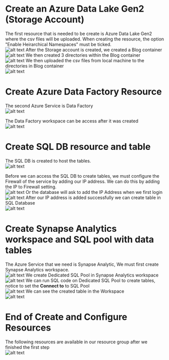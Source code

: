# Create an Azure Data Lake Gen2 (Storage Account)
The first resource that is needed to be create is Azure Data Lake Gen2 where the csv files will be uploaded. When creating the resource, the option "Enable Heirarchical Namespaces" must be ticked. </br>
![alt text](https://github.com/NgoDuyVu1993/Data_Engineer_Ass5_Data_Pipeline/blob/main/Create%20Azure%20Resources/image/Creating%20Azure%20Data%20Lake%20Gen2%20with%20Heirarchical%20Namespaces.jpg)
After the Storage account is created, we created a Blog container </br>
![alt text](https://github.com/NgoDuyVu1993/Data_Engineer_Ass5_Data_Pipeline/blob/main/Create%20Azure%20Resources/image/Create%20Blog%20Container%20within%20Data%20Lake%20Gen2.jpg)
We then created 3 directories within the Blog container </br>
![alt text](https://github.com/NgoDuyVu1993/Data_Engineer_Ass5_Data_Pipeline/blob/main/Create%20Azure%20Resources/image/Create%20Directory%20within%20Blog%20Container.jpg)
We then uploaded the csv files from local machine to the directories in Blog container </br>
![alt text](https://github.com/NgoDuyVu1993/Data_Engineer_Ass5_Data_Pipeline/blob/main/Create%20Azure%20Resources/image/Upload%20Files%20to%20Directories.jpg)

# Create Azure Data Factory Resource
The second Azure Service is Data Factory </br>
![alt text](https://github.com/NgoDuyVu1993/Data_Engineer_Ass5_Data_Pipeline/blob/main/Create%20Azure%20Resources/image/Create%20Data%20Factory.jpg)

The Data Factory workspace can be access after it was created </br>
![alt text](https://github.com/NgoDuyVu1993/Data_Engineer_Ass5_Data_Pipeline/blob/main/Create%20Azure%20Resources/image/Access%20Data%20Factory.jpg)

# Create SQL DB resource and table
The SQL DB is created to host the tables. </br> 
![alt text](https://github.com/NgoDuyVu1993/Data_Engineer_Ass5_Data_Pipeline/blob/main/Create%20Azure%20Resources/image/Create%20SQL%20Database.jpg)

Before we can access the SQL DB to create tables, we must configure the Firewall of the service by adding our IP address. We can do this by adding the IP to Firewall setting.</br>
![alt text](https://github.com/NgoDuyVu1993/Data_Engineer_Ass5_Data_Pipeline/blob/main/Create%20Azure%20Resources/image/Setup%20IP%20address%20for%20SQL%20DB%20firewall.jpg)
Or the database will ask to add the IP Address when we first login </br>
![alt text](https://github.com/NgoDuyVu1993/Data_Engineer_Ass5_Data_Pipeline/blob/main/Create%20Azure%20Resources/image/Add%20IP%20address%20when%20Login%20to%20SQL%20Database.jpg)
After our IP address is added successfully we can create table in SQL Database </br>
![alt text](https://github.com/NgoDuyVu1993/Data_Engineer_Ass5_Data_Pipeline/blob/main/Create%20Azure%20Resources/image/Create%20table%20within%20Azure%20Query%20Editor.jpg)

# Create Synapse Analytics workspace and SQL pool with data tables
The Azure Service that we need is Synapse Analytic, We must first create Synapse Analytics workspace. </br>
![alt text](https://github.com/NgoDuyVu1993/Data_Engineer_Ass5_Data_Pipeline/blob/main/Create%20Azure%20Resources/image/Create%20Synapse%20Workspace.jpg)
We create Dedicated SQL Pool in Synapse Analytics workspace </br>
![alt text](https://github.com/NgoDuyVu1993/Data_Engineer_Ass5_Data_Pipeline/blob/main/Create%20Azure%20Resources/image/Create%20SQL%20Dedicated%20Pool.jpg)
We can run SQL code on Dedicated SQL Pool to create tables, notice to set the **Connect to** to SQL Pool </br>
![alt text](https://github.com/NgoDuyVu1993/Data_Engineer_Ass5_Data_Pipeline/blob/main/Create%20Azure%20Resources/image/Create%20Tables%20inSQL%20Dedicated%20Pool.jpg)
We can see the created table in the Workspace </br>
![alt text](https://github.com/NgoDuyVu1993/Data_Engineer_Ass5_Data_Pipeline/blob/main/Create%20Azure%20Resources/image/Tables%20inSQL%20Dedicated%20Pool.jpg)

# End of Create and Configure Resources
The following resources are available in our resource group after we finished the first step </br>
![alt text](https://github.com/NgoDuyVu1993/Data_Engineer_Ass5_Data_Pipeline/blob/main/Create%20Azure%20Resources/image/Services%20CreatedSQL%20in%20Resource%20Group.jpg)